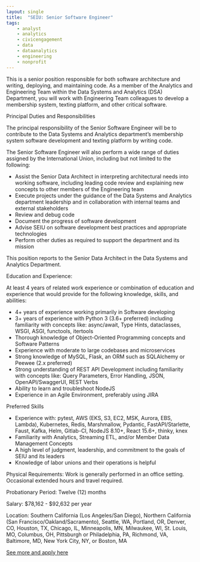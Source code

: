 ```yaml
---
layout: single
title:  "SEIU: Senior Software Engineer"
tags: 
    - analyst
    - analytics
    - civicengagement
    - data
    - dataanalytics
    - engineering
    - nonprofit
---
```

This is a senior position responsible for both software architecture and writing, deploying, and maintaining code. As a member of the Analytics and Engineering Team within the Data Systems and Analytics (DSA) Department, you will work with Engineering Team colleagues to develop a membership system, texting platform, and other critical software.
 
Principal Duties and Responsibilities

The principal responsibility of the Senior Software Engineer will be to contribute to the Data Systems and Analytics department’s membership system software development and texting platform by writing code.

The Senior Software Engineer will also perform a wide range of duties assigned by the International Union, including but not limited to the following:

* Assist the Senior Data Architect in interpreting architectural needs into working software, including leading code review and explaining new concepts to other members of the Engineering team
* Execute projects under the guidance of the Data Systems and Analytics department leadership and in collaboration with internal teams and external stakeholders
* Review and debug code
* Document the progress of software development
* Advise SEIU on software development best practices and appropriate technologies
* Perform other duties as required to support the department and its mission

This position reports to the Senior Data Architect in the Data Systems and Analytics Department.

Education and Experience:

At least 4 years of related work experience or combination of education and experience that would provide for the following knowledge, skills, and abilities:
* 4+ years of experience working primarily in Software developing
* 3+ years of experience with Python 3 (3.6+ preferred) including familiarity with concepts like: async/await, Type Hints, dataclasses, WSGI, ASGI, functools, itertools
* Thorough knowledge of Object-Oriented Programming concepts and Software Patterns
* Experience with moderate to large codebases and microservices
* Strong knowledge of MySQL, Flask, an ORM such as SQLAlchemy or Peewee (2.x preferred)
* Strong understanding of REST API Development including familiarity with concepts like: Query Parameters, Error Handling, JSON, OpenAPI/SwaggerUI, REST Verbs
* Ability to learn and troubleshoot NodeJS
* Experience in an Agile Environment, preferably using JIRA
 
Preferred Skills

* Experience with: pytest, AWS (EKS, S3, EC2, MSK, Aurora, EBS, Lambda), Kubernetes, Redis, Marshmallow, Pydantic, FastAPI/Starlette, Faust, Kafka, Helm, Gitlab-CI, NodeJS 8.10+, React 15.6+, thinky, knex
* Familiarity with Analytics, Streaming ETL, and/or Member Data Management Concepts
* A high level of judgment, leadership, and commitment to the goals of SEIU and its leaders
* Knowledge of labor unions and their operations is helpful
 
Physical Requirements:
Work is generally performed in an office setting.  Occasional extended hours and travel required.

Probationary Period: Twelve (12) months

Salary: $78,162 - $92,632 per year         

Location:  Southern California (Los Angeles/San Diego), Northern California (San Francisco/Oakland/Sacramento), Seattle, WA, Portland, OR, Denver, CO, Houston, TX, Chicago, IL, Minneapolis, MN, Milwaukee, WI, St. Louis, MO, Columbus, OH, Pittsburgh or Philadelphia, PA, Richmond, VA, Baltimore, MD, New York City, NY, or Boston, MA       

[See more and apply here](https://careers-seiu.icims.com/jobs/2937/senior-software-engineer/job?mobile=false&width=1000&height=500&bga=true&needsRedirect=false&jan1offset=-360&jun1offset=-300)
